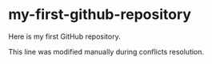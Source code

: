 # my-first-github-repository
Here is my first GitHub repository.

This line was modified manually during conflicts resolution.
